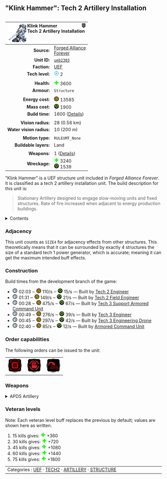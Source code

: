 "Klink Hammer": Tech 2 Artillery Installation
----
<table align="right">
    <thead>
        <tr>
            <th align="left" colspan="2">
                <img align="left" src="icons/units/UEB2303_icon.png" title="Klink Hammer unit icon" /><img align="right" src="icons/strategicicons/icon_structure2_artillery_rest.png" title="icon_structure2_artillery" />Klink Hammer<br />Tech 2 Artillery Installation
            </th>
        </tr>
    </thead>
    <tbody>
        <tr>
            <td align="right"><strong>Source:</strong></td>
            <td><a href="Forged Alliance Forever">Forged Alliance<br />Forever</a></td>
        </tr>
        <tr>
            <td align="right"><strong>Unit ID:</strong></td>
            <td><a href="https://github.com/FAForever/fa/D:/faf-development/fa/units/UEB2303/UEB2303_unit.bp"><code>ueb2303</code></a></td>
        </tr>
        <tr>
            <td align="right"><strong>Faction:</strong></td>
            <td><a href="_categories.UEF">UEF</a></td>
        </tr>
        <tr>
            <td align="right"><strong>Tech level:</strong></td>
            <td><img src="icons/T2.png" title="Tech 2" /> 2</td>
        </tr>
        <tr><td align="center" colspan="2"></td></tr>
        <tr>
            <td align="right"><strong>Health:</strong></td>
            <td><img src="icons/health.png" title="Health" /> 3600</td>
        </tr>
        <tr>
            <td align="right"><strong>Armour:</strong></td>
            <td><code>Structure</code></td>
        </tr>
        <tr><td align="center" colspan="2"></td></tr>
        <tr>
            <td align="right"><strong>Energy cost:</strong></td>
            <td><img src="icons/energy.png" title="Energy" /> 13585</td>
        </tr>
        <tr>
            <td align="right"><strong>Mass cost:</strong></td>
            <td><img src="icons/mass.png" title="Mass" /> 1900</td>
        </tr>
        <tr>
            <td align="right"><strong>Build time:</strong></td>
            <td>1600 (<a href="#construction">Details</a>)</td>
        </tr>
        <tr><td align="center" colspan="2"></td></tr>
        <tr>
            <td align="right"><strong>Vision radius:</strong></td>
            <td> <span title="560 m, 0.35 mi">28 (0.56 km)</span></td>
        </tr>
        <tr>
            <td align="right"><strong>Water vision radius:</strong></td>
            <td> <span title="0.20 km, 0.12 mi">10 (200 m)</span></td>
        </tr>
        <tr><td align="center" colspan="2"></td></tr>
        <tr>
            <td align="right"><strong>Motion type:</strong></td>
            <td><code>RULEUMT_None</code></td>
        </tr>
        <tr>
            <td align="right"><strong>Buildable layers:</strong></td>
            <td>Land</td>
        </tr>
        <tr><td align="center" colspan="2"></td></tr>
        <tr>
            <td align="right"><strong>Weapons:</strong></td>
            <td>1 (<a href="#weapons">Details</a>)</td>
        </tr>
        <tr>
            <td align="right"><strong>Wreckage:</strong></td>
            <td><img src="icons/health.png" title="Health" /> 3240<br /><img src="icons/mass.png" title="Mass" /> 1539</td>
        </tr>
    </tbody>
</table>

"Klink Hammer" is a UEF structure unit included in *Forged Alliance Forever*.
It is classified as a tech 2 artillery installation unit.
The build description for this unit is:

<blockquote>Stationary Artillery designed to engage slow-moving units and fixed structures. Rate of fire increased when adjacent to energy production buildings.</blockquote>

<details>
<summary>Contents</summary>

1. – <a href="#adjacency">Adjacency</a>
2. – <a href="#construction">Construction</a>
3. – <a href="#order-capabilities">Order capabilities</a>
4. – <a href="#weapons">Weapons</a>
5. – <a href="#veteran-levels">Veteran levels</a>
</details>

### Adjacency
This unit counts as `SIZE4` for adjacency effects from other structures. This theoretically means that it can be surrounded by exactly 4 structures the size of a standard tech 1 power generator, which is accurate; meaning it can get the maximum intended buff effects. 

### Construction
Build times from the development branch of the game:
* <img src="icons/time.png" title="Time" /> 02:03 ‒ <img src="icons/energy.png" title="Energy" /> 110/s ‒ <img src="icons/mass.png" title="Mass" /> 15/s — Built by <a href="UEL0208">Tech 2 Engineer</a>
* <img src="icons/time.png" title="Time" /> 01:31 ‒ <img src="icons/energy.png" title="Energy" /> 149/s ‒ <img src="icons/mass.png" title="Mass" /> 21/s — Built by <a href="XEL0209">Tech 2 Field Engineer</a>
* <img src="icons/time.png" title="Time" /> 00:28 ‒ <img src="icons/energy.png" title="Energy" /> 475/s ‒ <img src="icons/mass.png" title="Mass" /> 67/s — Built by <a href="UEL0301">Tech 3 Support Armored Command Unit</a>
* <img src="icons/time.png" title="Time" /> 00:49 ‒ <img src="icons/energy.png" title="Energy" /> 276/s ‒ <img src="icons/mass.png" title="Mass" /> 39/s — Built by <a href="UEL0309">Tech 3 Engineer</a>
* <img src="icons/time.png" title="Time" /> 00:45 ‒ <img src="icons/energy.png" title="Energy" /> 297/s ‒ <img src="icons/mass.png" title="Mass" /> 42/s — Built by <a href="UEA0003">Tech 3 Engineering Drone</a>
* <img src="icons/time.png" title="Time" /> 02:40 ‒ <img src="icons/energy.png" title="Energy" /> 85/s ‒ <img src="icons/mass.png" title="Mass" /> 12/s — Built by <a href="UEL0001">Armored Command Unit</a>

### Order capabilities
The following orders can be issued to the unit:
<table>
<td><img float="left" src="icons/orders/attack.png" title="Attack
Left click for attack order. Right click to toggle target priorities for sniping." /></td>
<td><img float="left" src="icons/orders/stop.png" title="Stop" /></td>
<td><img float="left" src="icons/orders/stand-ground.png" title="Fire State" /></td>
</table>

### Weapons
<details>
<summary>APDS Artillery</summary>
<p>
    <table>
        <tr>
            <td align="right"><strong>Target type:</strong></td>
            <td><code>RULEWTT_Unit</code><br />(Anti-Surface)</td>
        </tr>
        <tr>
            <td align="right"><strong>Projectile:</strong></td>
            <td><a href="Projectiles#tif-artillery-01"><code>TIFArtillery01</code></a></td>
        </tr>
        <tr>
            <td align="right"><strong>DPS estimate:</strong></td>
            <td>100 <span title="Note: This only counts listed stats.">(<u>?</u>)</span></td>
        </tr>
        <tr>
            <td align="right"><strong>Damage:</strong></td>
            <td>2000 <span title="Note: This doesn't count some scripted effects.">(<u>?</u>)</span></td>
        </tr>
        <tr>
            <td align="right"><strong>Damage radius:</strong></td>
            <td> <span title="0.06 km, 0.04 mi">3 (60 m)</span></td>
        </tr>
        <tr>
            <td align="right"><strong>Damage type:</strong></td>
            <td><code>Normal</code></td>
        </tr>
        <tr>
            <td align="right"><strong>Max range:</strong></td>
            <td> <span title="2300 m, 1.43 mi">115 (2.3 km)</span></td>
        </tr>
        <tr>
            <td align="right"><strong>Min range:</strong></td>
            <td> <span title="1000 m, 0.62 mi">50 (1 km)</span></td>
        </tr>
        <tr>
            <td align="right"><strong>Firing cycle:</strong></td>
            <td>Once every 20.0s <span title="Note: This doesn't count additional delays such as charging, reloading, and others.">(<u>?</u>)</span></td>
        </tr>
        <tr>
            <td align="right"><strong>Firing cost:</strong></td>
            <td><img src="icons/energy.png" title="Energy" /> 1000 (100/s for 10s)</td>
        </tr>
        <tr>
            <td align="right"><strong>Flags:</strong></td>
            <td>Artillery shield blocks<br />Damage friendly</td>
        </tr>
    </table>
</p>
</details>


### Veteran levels
Note: Each veteran level buff replaces the previous by default; values are shown here as written.

1. 15 kills gives: <img src="icons/health.png" title="Health" /> +360
2. 30 kills gives: <img src="icons/health.png" title="Health" /> +720
3. 45 kills gives: <img src="icons/health.png" title="Health" /> +1080
4. 60 kills gives: <img src="icons/health.png" title="Health" /> +1440
5. 75 kills gives: <img src="icons/health.png" title="Health" /> +1800

<table align="center">
<td width="1215px">Categories : 
<a href="_categories.UEF">UEF</a> · 
<a href="_categories.TECH2">TECH2</a> · 
<a href="_categories.ARTILLERY">ARTILLERY</a> · 
<a href="_categories.STRUCTURE">STRUCTURE</a></td>
</table>
